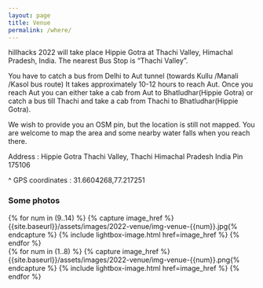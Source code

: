 ```yaml
---
layout: page
title: Venue
permalink: /where/
---
```


hillhacks 2022 will take place Hippie Gotra at Thachi Valley, Himachal Pradesh, India. The nearest Bus Stop is “Thachi Valley”.

You have to catch a bus from Delhi to Aut tunnel (towards Kullu /Manali /Kasol bus route) It takes approximately 10-12 hours to reach Aut. Once you reach Aut you can either take a cab from Aut to Bhatludhar(Hippie Gotra) or catch a bus till Thachi and take a cab from Thachi to Bhatludhar(Hippie Gotra).

<!-- <iframe width="100%" height="350" frameborder="0" scrolling="no" marginheight="0" marginwidth="0" src="https://www.openstreetmap.org/export/embed.html?bbox=76.71391367912292%2C32.03224553986902%2C76.7249643802643%2C32.037493416741846&amp;layer=mapnik&amp;marker=32.03486496834686%2C76.7194390296936" style="border: 1px solid black"></iframe><br/><small><a href="https://www.openstreetmap.org/?mlat=32.03486&amp;mlon=76.71944#map=17/32.03487/76.71944">View Larger Map</a></small> -->

We wish to provide you an OSM pin, but the location is still not mapped. You are welcome to map the area and some nearby water falls when you reach there.

Address
: Hippie Gotra
  Thachi Valley, Thachi
  Himachal Pradesh
  India
  Pin 175106

^
GPS coordinates
: 31.6604268,77.217251



### Some photos

<div class="row homepage-gallery">
  <div class="col-md-12 no-padding mt20">
     <div class="row">
      {% for num in (9..14) %}
      {% capture image_href %}{{site.baseurl}}/assets/images/2022-venue/img-venue-{{num}}.jpg{% endcapture %}
      {% include lightbox-image.html href=image_href %}
      {% endfor %}
    </div>
    <div class="row">
      {% for num in (1..8) %}
      {% capture image_href %}{{site.baseurl}}/assets/images/2022-venue/img-venue-{{num}}.png{% endcapture %}
      {% include lightbox-image.html href=image_href %}
      {% endfor %}
    </div>
  </div>
</div>
